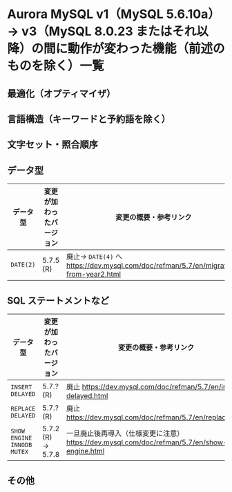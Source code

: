 # Aurora MySQL v1（MySQL 5.6.10a）→ v3（MySQL 8.0.23 またはそれ以降）の間に動作が変わった機能（前述のものを除く）一覧

## 最適化（オプティマイザ）


## 言語構造（キーワードと予約語を除く）


## 文字セット・照合順序


## データ型

| データ型 | 変更が加わったバージョン | 変更の概要・参考リンク |
| ---- | ---- | ---- |
| `DATE(2)` | 5.7.5 (R) | 廃止→ `DATE(4)` へ https://dev.mysql.com/doc/refman/5.7/en/migrating-from-year2.html |

## SQL ステートメントなど

| データ型 | 変更が加わったバージョン | 変更の概要・参考リンク |
| ---- | ---- | ---- |
| `INSERT DELAYED` | 5.7.? (R) | 廃止 https://dev.mysql.com/doc/refman/5.7/en/insert-delayed.html |
| `REPLACE DELAYED` | 5.7.? (R) | 廃止 https://dev.mysql.com/doc/refman/5.7/en/replace.html |
| `SHOW ENGINE INNODB MUTEX` | 5.7.2 (R) → 5.7.8 | 一旦廃止後再導入（仕様変更に注意） https://dev.mysql.com/doc/refman/5.7/en/show-engine.html |

## その他
